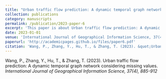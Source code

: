 ```yaml
---
title: "Urban traffic flow prediction: A dynamic temporal graph network considering missing values"
collection: publications
category: manuscripts
permalink: /publication/2023-paper-6
excerpt: 'This paper is about Urban traffic flow prediction: A dynamic temporal graph network considering missing values.'
date: 2023-01-01
venue: 'International Journal of Geographical Information Science, 37(4), 885-912'
paperurl: 'http://academicpages.github.io/files/paper6.pdf'
citation: 'Wang, P., Zhang, Y., Hu, T., & Zhang, T. (2023). &quot;Urban traffic flow prediction: A dynamic temporal graph network considering missing values&quot; <i>International Journal of Geographical Information Science, 37(4), 885-912</i>'
---
```


Wang, P., Zhang, Y., Hu, T., & Zhang, T. (2023). Urban traffic flow prediction: A dynamic temporal graph network considering missing values. <i>International Journal of Geographical Information Science, 37(4), 885-912</i>

